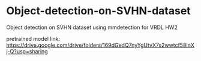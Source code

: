 # Object-detection-on-SVHN-dataset
Object detection on SVHN dataset using mmdetection for VRDL HW2

pretrained model link: https://drive.google.com/drive/folders/169dGedQ7nyYgUtvX7s2wwtcf58InXj-Q?usp=sharing
